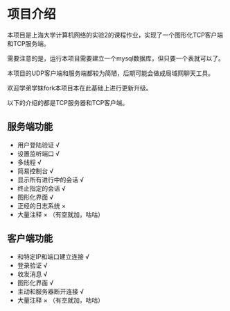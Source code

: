 # 项目介绍

本项目是上海大学计算机网络的实验2的课程作业，实现了一个图形化TCP客户端和TCP服务端。

需要注意的是，运行本项目需要建立一个mysql数据库，但只要一个表就可以了。

本项目的UDP客户端和服务端都较为简陋，后期可能会做成局域网聊天工具。

欢迎学弟学妹fork本项目本在此基础上进行更新升级。

以下的介绍的都是TCP服务器和TCP客户端。

## 服务端功能

- 用户登陆验证 √
- 设置监听端口 √
- 多线程 √
- 简易控制台 √
- 显示所有进行中的会话 √
- 终止指定的会话 √
- 图形化界面 √
- 正经的日志系统 ×
- 大量注释 × （有空就加，咕咕）

## 客户端功能

- 和特定IP和端口建立连接 √
- 登录验证 √
- 收发消息 √
- 图形化界面 √
- 主动和服务器断开连接 √
- 大量注释 × （有空就加，咕咕）
